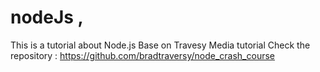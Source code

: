 # nodeJs , 
This is a tutorial about Node.js
Base on Travesy Media tutorial
Check the repository : https://github.com/bradtraversy/node_crash_course
